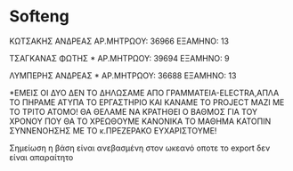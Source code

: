 Softeng
=======


ΚΩΤΣΑΚΗΣ ΑΝΔΡΕΑΣ
ΑΡ.ΜΗΤΡΩΟΥ: 36966
ΕΞΑΜΗΝΟ:    13

ΤΣΑΓΚΑΝΑΣ ΦΩΤΗΣ    *
ΑΡ.ΜΗΤΡΩΟΥ: 39694
ΕΞΑΜΗΝΟ:    9
  


ΛΥΜΠΕΡΗΣ ΑΝΔΡΕΑΣ  *
ΑΡ.ΜΗΤΡΩΟΥ: 36688
ΕΞΑΜΗΝΟ:    13
 
 

*ΕΜΕΙΣ ΟΙ ΔΥΟ ΔΕN ΤΟ ΔΗΛΩΣΑΜΕ ΑΠΟ ΓΡΑΜΜΑΤΕΙΑ-ELECTRA,ΑΠΛΑ ΤΟ ΠΗΡΑΜΕ ΑΤΥΠΑ ΤΟ ΕΡΓΑΣΤΗΡΙΟ ΚΑΙ ΚΑΝΑΜΕ ΤΟ PROJECT MAZI ME TO ΤΡΙΤΟ ΑΤΟΜΟ!
ΘΑ ΘΕΛΑΜΕ ΝΑ ΚΡΑΤΗΘΕΙ Ο ΒΑΘΜΟΣ ΓΙΑ ΤΟΥ ΧΡΟΝΟΥ ΠΟΥ ΘΑ ΤΟ ΧΡΕΩΘΟΥΜΕ ΚΑΝΟΝΙΚΑ ΤΟ ΜΑΘΗΜΑ ΚΑΤΟΠΙΝ ΣΥΝΝΕΝΟΗΣΗΣ ΜΕ ΤΟ κ.ΠΡΕΖΕΡΑΚΟ
ΕΥXAΡΙΣΤΟΥΜΕ!

Σημείωση η βάση είναι ανεβασμένη στον ωκεανό οποτε το export δεν είναι απαραίτητο
